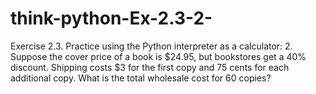 # think-python-Ex-2.3-2-
Exercise 2.3. Practice using the Python interpreter as a calculator:
2. Suppose the cover price of a book is $24.95, but bookstores get a 40% discount. Shipping costs
$3 for the first copy and 75 cents for each additional copy. What is the total wholesale cost for
60 copies?
